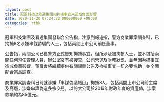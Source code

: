```yaml
---
layout: post
title: 冠軍科技及看通集團指拘捕事宜未造成負面影響
date: 2020-11-20 07:24:22.000000000 +08:00
categories: rthk
---
```


冠軍科技集團及看通集團發聯合公告指，注意到報道指，警方商業罪案調查科，已拘捕8名涉嫌串謀詐騙的人士，包括兩間上市公司前任董事。

公告指，兩間公司已獲警方正式告知拘捕事宜，但所涉及被拘捕人士，並不包括兩間任何現任管理人員，辦公室沒有被搜查，公司營運及財務狀況，並無因拘捕事宜造成負面影響，董事會將繼續提供有關譴責公告及拘捕事宜一切必要協助，並全面配合當局調查。

商業罪案調查科日前就涉嫌「串謀偽造帳目」拘捕8人，包括兩間上市公司前主席及高層，涉嫌串謀偽造多宗交易，以誇大公司於2016年財政年度的資產值，涉案款項約為85億元。
